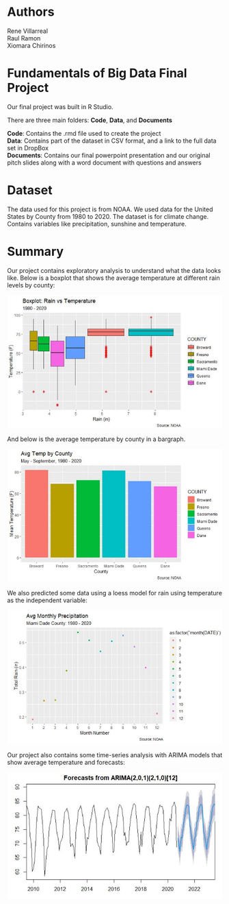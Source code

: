# Authors
Rene Villarreal\
Raul Ramon\
Xiomara Chirinos

# Fundamentals of Big Data Final Project

Our final project was built in R Studio.

There are three main folders: **Code**, **Data**, and **Documents**

**Code**: Contains the .rmd file used to create the project\
**Data**: Contains part of the dataset in CSV format, and a link to the full data set in DropBox\
**Documents**: Contains our final powerpoint presentation and our original pitch slides along with a word document with questions and answers

# Dataset

The data used for this project is from NOAA. We used data for the United States by County from 1980 to 2020. The dataset is for climate change. Contains variables like precipitation, sunshine and temperature.

# Summary

Our project contains exploratory analysis to understand what the data looks like. Below is a boxplot that shows the average temperature at different rain levels by county:

![](Images/Boxplot.JPG)

And below is the average temperature by county in a bargraph.

![](Images/Bargraph.JPG)

We also predicted some data using a loess model for rain using temperature as the independent variable:

![](Images/Scatter.JPG)

Our project also contains some time-series analysis with ARIMA models that show average temperature and forecasts:

![](Images/Arima.JPG)


